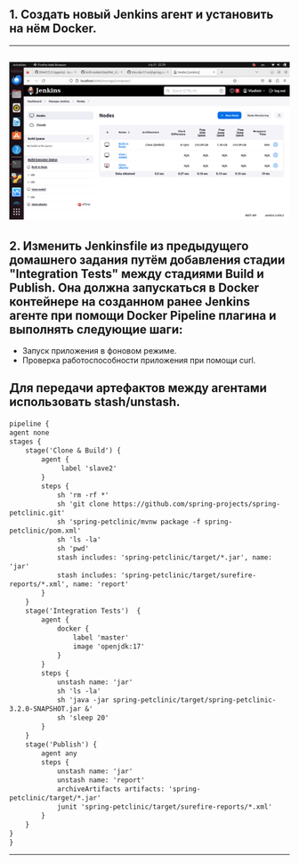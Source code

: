 ## 1. Создать новый Jenkins агент и установить на нём Docker.
---
![plot](slave2.png)
---

## 2. Изменить Jenkinsfile из предыдущего домашнего задания путём добавления стадии "Integration Tests" между стадиями Build и Publish. Она должна запускаться в Docker контейнере на созданном ранее Jenkins агенте при помощи Docker Pipeline плагина и выполнять следующие шаги:
- Запуск приложения в фоновом режиме.
- Проверка работоспособности приложения при помощи curl.

Для передачи артефактов между агентами использовать stash/unstash.
---
	pipeline {
    agent none
    stages {
        stage('Clone & Build') {
            agent {
                 label 'slave2'
            }
            steps {
                sh 'rm -rf *'
                sh 'git clone https://github.com/spring-projects/spring-petclinic.git'
                sh 'spring-petclinic/mvnw package -f spring-petclinic/pom.xml'
                sh 'ls -la'
                sh 'pwd'
                stash includes: 'spring-petclinic/target/*.jar', name: 'jar'
                stash includes: 'spring-petclinic/target/surefire-reports/*.xml', name: 'report'
            }
        }
        stage('Integration Tests')  {
            agent {
                docker {
                    label 'master'
                    image 'openjdk:17'
                }
            }
            steps {
                unstash name: 'jar'
                sh 'ls -la'
                sh 'java -jar spring-petclinic/target/spring-petclinic-3.2.0-SNAPSHOT.jar &'                
                sh 'sleep 20'
            }
        }
        stage('Publish') {
            agent any
            steps {
                unstash name: 'jar'                
                unstash name: 'report'
                archiveArtifacts artifacts: 'spring-petclinic/target/*.jar'
                junit 'spring-petclinic/target/surefire-reports/*.xml'
            }
        }
    }
    }
---
